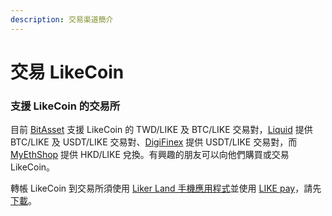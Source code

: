 ```yaml
---
description: 交易渠道簡介
---
```


# 交易 LikeCoin

### 支援 LikeCoin 的交易所 

目前 [BitAsset](https://www.bitasset.com) 支援 LikeCoin 的 TWD/LIKE 及 BTC/LIKE 交易對，[Liquid](https://www.liquid.com/) 提供 BTC/LIKE 及 USDT/LIKE 交易對、[DigiFinex](https://www.digifinex.com/) 提供 USDT/LIKE 交易對，而 [MyEthShop](https://www.myethshop.com) 提供 HKD/LIKE 兌換。有興趣的朋友可以向他們購買或交易 LikeCoin。 

轉帳 LikeCoin 到交易所須使用 [Liker Land 手機應用程式](https://docs.like.co/v/zh/user-guide/reader/download)並使用 [LIKE pay](https://docs.like.co/v/zh/user-guide/likecoin-token/like-pay)，請先[下載](https://liker.land/getapp)。

